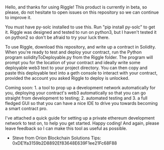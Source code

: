 Hello, and thanks for using Riggle! This product is currently in beta, so please, do not hesitate to open issues on this repository so we can continue to improve it.

You must have py-solc installed to use this. Run "pip install py-solc" to get it. Riggle was designed and tested to run on python3, but I haven't tested it on python2 so don't be afraid to try your luck there.

To use Riggle, download this repository, and write up a contract in Solidity. When you're ready to test and deploy your contract, run the Python program solidityToDeployable.py from the Riggle folder. The program will prompt you for the location of your contract and ideally write some deployable web3 text to your project directory. You can then copy and paste this deployable text into a geth console to interact with your contract, provided the account you asked Riggle to deploy is unlocked.

Coming soon: 1. a tool to prop up a development network automatically for you, deploying your contract's web3 automatically so that you can go straight from development to testing; 2. automated testing and 3. a full fledged GUI so that you can have a nice IDE to drive you towards becoming a smart contract pro.

I've attached a quick guide for setting up a private ethereum development network to test on, to help you get started. Happy coding! And again, please leave feedback so I can make this tool as useful as possible.

- Steve from Orion Blockchain Solutions
Tips: 0xDE1fa3159b2D8892Ef83648E639F1ee21Fc68F88
